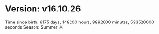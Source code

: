 # Version: v16.10.26
Time since birth: 6175 days, 148200 hours, 8892000 minutes, 533520000 seconds
Season: Summer ☀️
